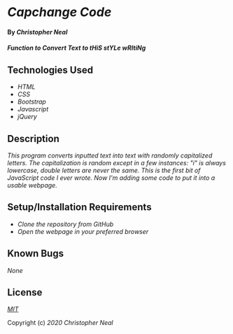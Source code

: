 # _Capchange Code_

#### By _**Christopher Neal**_

#### _Function to Convert Text to tHiS stYLe wRItiNg_

## Technologies Used

* _HTML_
* _CSS_
* _Bootstrap_
* _Javascript_
* _jQuery_

## Description

_This program converts inputted text into text with randomly capitalized letters. The capitalization is random except in a few instances: "i" is always lowercase, double letters are never the same._
_This is the first bit of JavaScript code I ever wrote. Now I'm adding some code to put it into a usable webpage._

## Setup/Installation Requirements

* _Clone the repository from GitHub_
* _Open the webpage in your preferred browser_

## Known Bugs

_None_

## License

_[MIT](https://opensource.org/licenses/MIT)_

Copyright (c) _2020_ _Christopher Neal_